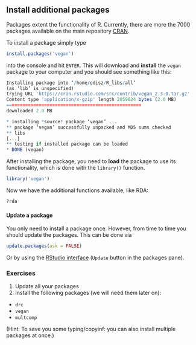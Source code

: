 

## Install additional packages

Packages extent the functionality of R. Currently, there are more the 7000 packages available on the main repository [CRAN](https://cran.r-project.org/).

To install a package simply type


```r
install.packages('vegan')
```

into the console and hit `ENTER`.
This will download and **install** the `vegan` package to your computer and you should see something like this:


```r
Installing package into ‘/home/edisz/R_libs/all’
(as ‘lib’ is unspecified)
trying URL 'https://cran.rstudio.com/src/contrib/vegan_2.3-0.tar.gz'
Content type 'application/x-gzip' length 2059624 bytes (2.0 MB)
==================================================
downloaded 2.0 MB

* installing *source* package ‘vegan’ ...
** package ‘vegan’ successfully unpacked and MD5 sums checked
** libs
[...]
** testing if installed package can be loaded
* DONE (vegan)
```

After installing the package, you need to **load** the package to use its functionality, which is done with the `library()` function.


```r
library('vegan')
```

Now we have the additional functions available, like RDA:

```r
?rda
```


#### Update a package
You only need to install a package once. However, from time to time you should update the packages.
This can be done via


```r
update.packages(ask = FALSE)
```

Or by using the [RStudio interface](../rintro/rstudio.html) (`Update` button in the packages pane).



### Exercises

1. Update all your packages
2. Install the following packages (we will need them later on):

* `drc`
* `vegan`
* `multcomp`

(Hint: To save you some typing/copyinf: you can also install multiple packages at once.)
